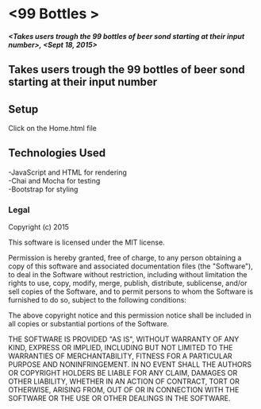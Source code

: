 # <99 Bottles >

##### <Takes users trough the 99 bottles of beer sond starting at their input number>, <Sept 18, 2015>

#### <Teresa Fletcher>

## Takes users trough the 99 bottles of beer sond starting at their input number



## Setup

Click on the Home.html file
## Technologies Used

-JavaScript and HTML for rendering<br>
-Chai and Mocha for testing<br>
-Bootstrap for styling


### Legal



Copyright (c) 2015 <Authors>

This software is licensed under the MIT license.

Permission is hereby granted, free of charge, to any person obtaining a copy
of this software and associated documentation files (the "Software"), to deal
in the Software without restriction, including without limitation the rights
to use, copy, modify, merge, publish, distribute, sublicense, and/or sell
copies of the Software, and to permit persons to whom the Software is
furnished to do so, subject to the following conditions:

The above copyright notice and this permission notice shall be included in
all copies or substantial portions of the Software.

THE SOFTWARE IS PROVIDED "AS IS", WITHOUT WARRANTY OF ANY KIND, EXPRESS OR
IMPLIED, INCLUDING BUT NOT LIMITED TO THE WARRANTIES OF MERCHANTABILITY,
FITNESS FOR A PARTICULAR PURPOSE AND NONINFRINGEMENT. IN NO EVENT SHALL THE
AUTHORS OR COPYRIGHT HOLDERS BE LIABLE FOR ANY CLAIM, DAMAGES OR OTHER
LIABILITY, WHETHER IN AN ACTION OF CONTRACT, TORT OR OTHERWISE, ARISING FROM,
OUT OF OR IN CONNECTION WITH THE SOFTWARE OR THE USE OR OTHER DEALINGS IN
THE SOFTWARE.
